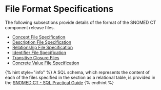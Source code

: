 # File Format Specifications

The following subsections provide details of the format of the SNOMED CT component release files.

* [Concept File Specification](4.2.1-concept-file-specification.md)
* [Description File Specification](<4.2.2 description-file-specification/>)
* [Relationship File Specification](4.2.3-relationship-file-specification.md)
* [Identifier File Specification](4.2.4-identifier-file-specification.md)
* [Transitive Closure Files](../../appendices/appendix-b.-specification-reference-information/t/transitive-closure-file.md)
* [Concrete Value File Specification](4.2.6-concrete-value-file-specification.md)

{% hint style="info" %}
A SQL schema, which represents the content of each of the files specified in the section as a relational table, is provided in the [SNOMED CT - SQL Practical Guide](https://app.gitbook.com/o/h8Z6qGxuQrzM9vbx5bPT/s/LnTo62BQeQSW6tBNKv0T/)
{% endhint %}

